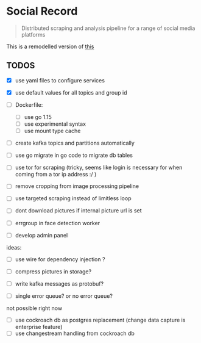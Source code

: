 # Social Record

> Distributed scraping and analysis pipeline for a range of social media platforms

This is a remodelled version of [this](https://github.com/codeuniversity/smag-mvp)

## TODOS

- [x] use yaml files to configure services
- [x] use default values for all topics and group id
- [ ] Dockerfile:
  - [ ] use go 1.15
  - [ ] use experimental syntax
  - [ ] use mount type cache
- [ ] create kafka topics and partitions automatically
- [ ] use go migrate in go code to migrate db tables
- [ ] use tor for scraping (tricky, seems like login is necessary for when coming from a tor ip address :/ )
- [ ] remove cropping from image processing pipeline
- [ ] use targeted scraping instead of limitless loop
- [ ] dont download pictures if internal picture url is set
- [ ] errgroup in face detection worker
- [ ] develop admin panel


ideas:

- [ ] use wire for dependency injection ?
- [ ] compress pictures in storage?
- [ ] write kafka messages as protobuf?
- [ ] single error queue? or no error queue?


not possible right now
- [ ] use cockroach db as postgres replacement (change data capture is enterprise feature)
- [ ] use changestream handling from cockroach db
